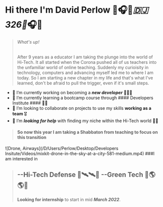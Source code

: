 # Hi there I'm David Perlow 👋🎧🎼***🇩🇯 326**🎼*🎧👋
> ###### What's up! 
> After 9 years as a educator I am taking the plunge into the world of Hi-Tech. It all started when the Corona pushed all of us teachers into the unfamiliar world of online teaching. Suddenly my curioisity in technology, computers and advancing myself led me to where I am today. So I am starting a new chapter in my life and that's what I've learned, don't be afraid to pull the trigger, even if it's small steps. 


- 🔭 I’m currently working on becoming a ***new developer*** 👨🏻‍💻
- 🌱 I’m currently learning a bootcamp course through #### Developers Institute #### 🧑‍💻
- 👯 I’m looking to collaborate on projects to use my skills **working as a team** 🎖️
- 🤔 I’m ***looking for help*** with finding my niche within the Hi-Tech world 🤝🏽

>#### So now this year I am taking a Shabbaton from teaching to focus on this transition

  ![Drone, Airways](/D/Users/Perlow/Desktop/Developers Insitute/Videos/mixkit-drone-in-the-sky-at-a-city-581-medium.mp4)
###I am interested in 
>--**Hi-Tech Defense** 📡🛰🛰🚀
>--**Green Tech** 🔋🌎🌎🔋
>-
>**Looking for internship** to start in mid ***March 2022***.



<!--
**CodedavidperloW/CodedavidperloW** is a ✨ _special_ ✨ repository because its `README.md` (this file) appears on your GitHub profile.

Here are some ideas to get you started:

- 🔭 I’m currently working on becoming a new developer
- 🌱 I’m currently learning ...
- 👯 I’m looking to collaborate on ...
- 🤔 I’m looking for help with ...
- 💬 Ask me about ...
- 📫 How to reach me: ...
- 😄 Pronouns: ...
- ⚡ Fun fact: ...
-->
